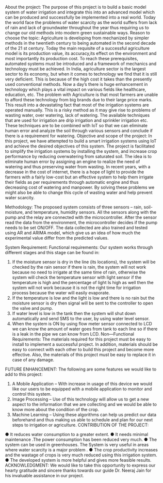 About the project:
The purpose of this project is to build a basic model system of water irrigation
and integrate this into an advanced model which can be produced and successfully
be implemented into a real world. Today the world face the problems of water
scarcity as the world suffers from lack of rain and lack of groundwater throughout
the year thus requiring us to change our old methods into modern green sustainable
ways.
Reason to choose the topic:
Agriculture is developing from mechanized by simpler methods in the twentieth
century to being automated in the second decade of the 21 st century. Today the main
requisite of a successful agriculture model is its production value, its accuracy,its effect
on the environment and most importantly its production cost. To reach these
prerequisites, automated systems must be introduced and a framework of mechanics
and technology must be achieved.
In India, agriculture sector is the largest sector to its economy, but when it comes to
technology we find that it is still very deficient. This is because of the high cost it takes
than the presently used conventional methods. Now a day’s there is huge
enhancement in technology which plays a vital impact on various fields like healthcare,
education, etc. The problem with Agriculture is that most farmers are unable to afford
these technology from big brands due to their large price marks. This result into a
devastating fact that most of the irrigation systems are operated manually. This is a
risky method as it may give rise to problems of wasting water, over watering, lack of
watering. The available techniques that are used for irrigation are drip irrigation and
sprinkler irrigation etc. These techniques are to be combined with IoT so that we can
eliminate human error and analyze the soil through various sensors and conclude if
there is a requirement for watering.
Objective and scope of the project:
In this project, we have attempted to build a smart irrigation systems using IoT
and achieve the desired objectives of this system. The project is facilitated to simplify
the irrigation systems by installing the system, and increase crop performance by
reducing overwatering from saturated soil. The idea is to eliminate human error by
assigning an engine to realize the need of watering and thus preserving water from
wasting. In recent years, with a decrease in the cost of internet, there is a hope of light
to provide the farmers with a fairly low-cost but an effective system to help them
irrigate their fields as per requirements through automatic engine and thus decreasing
cost of watering and manpower. By solving these problems we might also be able to
change this cycle of wasting water and help prevent water scarcity.

Methodology:
The proposed system consists of three sensors – rain, soil-moisture, and
temperature, humidity sensors. All the sensors along with the pump and the relay
are connected with the microcontroller. After the sensor read the data from the
environment, the microcontroller decides if the pump needs to be set ON/OFF. The
data collected are also trained and tested using AR and ARIMA model, which give
us an idea of how much the experimental value differ from the predicted values.

System Requirement:
Functional requirements:
Our system works through different stages and this stage can be found in:
1. If the moisture sensor is dry in the line (its locations), the system will be checked
by the rain sensor if there is rain, the system will not work because no need to
irrigate at the same time of rain, otherwise the system will check the temperature
sensor with light sensor if the temperature is high and the percentage of light Is high
as well then the system will not work because it is not the right time for irrigation
process because the water will easily evaporate.
2. If the temperature is low and the light is low and there is no rain but the moisture
sensor is dry then signal will be sent to the controller to open the valve and pump.
3. If water level is low in the tank then the system will shut down automatically and
send SMS to the user, by using water level sensor.
4. When the system is ON by using flow meter sensor connected to LCD we can know
the amount of water goes from tank to each line so if there is a leak in the pipe we can
know from LCD.
Non—Functional Requirements:
The materials required for this project must be easy to install to implement a
successful project. In addition, materials should be easy to connect with each other to
build this project and become more effective. Also, the materials of this project must be
easy to replace it in case of any damage.

FUTURE ENHANCEMENT:
The following are some features we would like to add to this project:
1. A Mobile Application – With increase in usage of this device we would like our users
to be equipped with a mobile application to monitor and control this system.
2. Image Processing – Use of this technology will allow us to get a new aspect to the
information that we are collecting and we would be able to know more about the
condition of the crop.
3. Machine Learning – Using these algorithms can help us predict our data beforehand
and thus making us able to schedule and plan for our next steps to irrigation or
agriculture.
CONTRIBUTION OF THE PROJECT:

● It reduces water consumption to a greater extent.
● It needs minimal maintenance .The power consumption has been reduced very
much.
● The system can be used in greenhouses. The System is very useful in areas where
water scarcity is a major problem .
● The crop productivity increases and the wastage of crops is very much reduced
using this irrigation system.
● The developed system is more helpful and gives more feasible results.
ACKNOWLEDGMENT:
We would like to take this opportunity to express our hearty gratitude and sincere
thanks towards our guide Dr. Neeraj Jain for his invaluable assistance in our
project.
